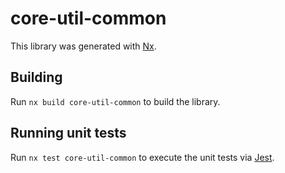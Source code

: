 # core-util-common

This library was generated with [Nx](https://nx.dev).

## Building

Run `nx build core-util-common` to build the library.

## Running unit tests

Run `nx test core-util-common` to execute the unit tests via [Jest](https://jestjs.io).
